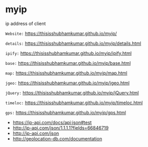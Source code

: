 # myip
ip address of client

`Website:` https://thisisshubhamkumar.github.io/myip/

`details:` https://thisisshubhamkumar.github.io/myip/details.html

`ipify:` https://thisisshubhamkumar.github.io/myip/ipify.html

`base:` https://thisisshubhamkumar.github.io/myip/base.html


`map:` https://thisisshubhamkumar.github.io/myip/map.html

`jgeo:` https://thisisshubhamkumar.github.io/myip/jgeo.html

`jQuery:` https://thisisshubhamkumar.github.io/myip/jQuery.html

`timeloc:` https://thisisshubhamkumar.github.io/myip/timeloc.html

`gps:` https://thisisshubhamkumar.github.io/myip/gps.html


- https://ip-api.com/docs/api:json#test
- http://ip-api.com/json/1.1.1.1?fields=66846719
- http://ip-api.com/json
- http://geolocation-db.com/documentation

